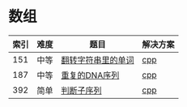# 数组

|索引|难度|题目|解决方案|
|----|----|----|--------|
|151|中等|[翻转字符串里的单词](https://leetcode-cn.com/problems/reverse-words-in-a-string/)|[cpp](../problem/151_reverseWords.md)|
|187|中等|[重复的DNA序列](https://leetcode-cn.com/problems/repeated-dna-sequences/)|[cpp](../problem/187_findRepeatedDnaSequences.md)|
|392|简单|[判断子序列](https://leetcode-cn.com/problems/is-subsequence/)|[cpp](../problem/392_isSubsequence.md)|

